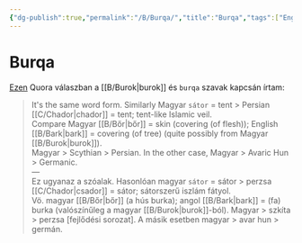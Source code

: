 ```yaml
---
{"dg-publish":true,"permalink":"/B/Burqa/","title":"Burqa","tags":["Englishtexttranslated"],"created":"2024-01-30T06:49","updated":"2024-01-30T06:49"}
---
```



# Burqa

[Ezen](https://qr.ae/pNqzke) Quora válaszban a [[B/Burok\|burok]] és `burqa` szavak kapcsán írtam:  
> It's the same word form. Similarly Magyar `sátor` = tent > Persian [[C/Chador\|chador]] = tent; tent-like Islamic veil.  
> Compare Magyar [[B/Bőr\|bőr]] = skin (covering (of flesh)); English [[B/Bark\|bark]] = covering (of tree) (quite possibly from Magyar [[B/Burok\|burok]]).  
> Magyar > Scythian > Persian. In the other case, Magyar > Avaric Hun > Germanic.  
> —  
> Ez ugyanaz a szóalak. Hasonlóan magyar `sátor` = sátor > perzsa [[C/Chador\|csador]] = sátor; sátorszerű iszlám fátyol.  
> Vö. magyar [[B/Bőr\|bőr]] (a hús burka); angol [[B/Bark\|bark]] = (fa) burka (valószínűleg a magyar [[B/Burok\|burok]]-ból).
> Magyar > szkíta > perzsa \[fejlődési sorozat\]. A másik esetben magyar > avar hun > germán.  